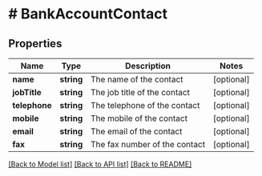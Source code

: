 # # BankAccountContact

## Properties

Name | Type | Description | Notes
------------ | ------------- | ------------- | -------------
**name** | **string** | The name of the contact | [optional]
**jobTitle** | **string** | The job title of the contact | [optional]
**telephone** | **string** | The telephone of the contact | [optional]
**mobile** | **string** | The mobile of the contact | [optional]
**email** | **string** | The email of the contact | [optional]
**fax** | **string** | The fax number of the contact | [optional]

[[Back to Model list]](../../README.md#models) [[Back to API list]](../../README.md#endpoints) [[Back to README]](../../README.md)
